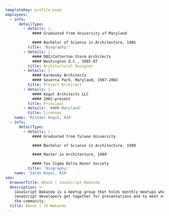 ```yaml
---
templateKey: profile-page
employees:
  - info:
      detailType:
        - details: |-
            #### Graduated from University of Maryland

            #### Bachelor of Science in Architecture, 1985
          title: 'Biography:'
        - details: |-
            #### DBI/Catterton-Storm Architects
            #### Washington D.C., 1985-87
          title: Architectural Designer
        - details: |-
            #### Karmosky Architects
            #### Severna Park, Maryland, 1987-2002
          title: Project Architect
        - details: |-
            #### Kogut Architects LLC
            #### 2002-present
          title: Principal
        - details: '#### Maryland'
          title: Licenses
    name: 'Michael Kogut, AIA'
  - info:
      detailType:
        - details: |-
            #### Graduated from Tulane University

            #### Bachelor of Science in Architecture, 1999

            #### Master in Architecture, 1999

            #### Tau Sigma Delta Honor Society
          title: 'Biography:'
    name: 'Sarah Kogut, AIA'
seo:
  browserTitle: About | JavaScript Wakanda
  description: >-
    JavaScript Wakanda is a meetup group that holds monthly meetups where
    JavaScript developers get together for presentations and to meet others in
    the community.
  title: About | JS Wakanda
---
```


